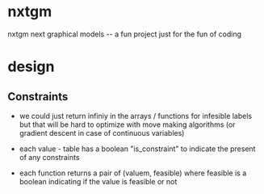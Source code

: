 # nxtgm
nxtgm next graphical models -- a fun project just for the fun of coding








# design

## Constraints

* we could just return infiniy in the arrays / functions for infesible labels
  but that will be hard to optimize with move making algorithms (or gradient descent in case of continuous variables)

* each value - table  has a boolean "is_constraint" to indicate the present of any constraints

* each function returns a pair of (valuem, feasible) where feasible is a boolean indicating if the value is feasible or not
